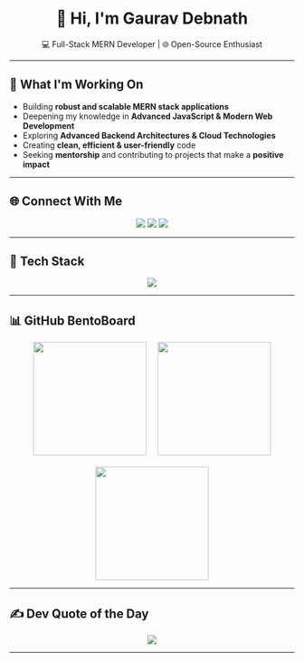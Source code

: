 <div align="center">

# 👋 Hi, I'm Gaurav Debnath  
💻 Full-Stack MERN Developer | 🌐 Open-Source Enthusiast

</div>

---

## 🔭 What I'm Working On

- Building **robust and scalable MERN stack applications**
- Deepening my knowledge in **Advanced JavaScript & Modern Web Development**
- Exploring **Advanced Backend Architectures & Cloud Technologies**
- Creating **clean, efficient & user-friendly** code
- Seeking **mentorship** and contributing to projects that make a **positive impact**

---

## 🌐 Connect With Me

<p align="center">
  <a href="https://discord.gg/serenity0497"><img src="https://img.shields.io/badge/Discord-%237289DA.svg?logo=discord&logoColor=white&style=for-the-badge" /></a>
  <a href="https://linkedin.com/in/gaurav-debnath-716989272/"><img src="https://img.shields.io/badge/LinkedIn-%230077B5.svg?logo=linkedin&logoColor=white&style=for-the-badge" /></a>
  <a href="https://visitcount.itsvg.in"><img src="https://visitcount.itsvg.in/api?id=L3NNX&icon=10&color=0&style=for-the-badge" /></a>
</p>

---

## 🧰 Tech Stack

<p align="center">
  <img src="https://skillicons.dev/icons?i=html,css,js,ts,react,next,nodejs,express,mongodb,mysql,tailwind,bootstrap,vercel,git,github,figma,latex,npm,pnpm,vite,materialui,radixui,reacthookform,reactquery&theme=light" />
</p>

---

## 📊 GitHub BentoBoard

<div align="center" style="display: flex; flex-wrap: wrap; gap: 20px; justify-content: center;">

<img src="https://github-readme-stats.vercel.app/api?username=L3NNX&theme=tokyonight&hide_border=true&include_all_commits=true&count_private=true" height="200" />
<img src="https://github-readme-streak-stats.herokuapp.com/?user=L3NNX&theme=tokyonight&hide_border=true" height="200" />
<img src="https://github-readme-stats.vercel.app/api/top-langs/?username=L3NNX&theme=tokyonight&hide_border=true&layout=compact" height="200" />

</div>

---

## ✍️ Dev Quote of the Day

<p align="center">
  <img src="https://quotes-github-readme.vercel.app/api?type=vertical&theme=tokyonight" />
</p>

---

